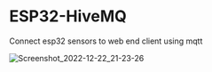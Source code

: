 # ESP32-HiveMQ
Connect esp32 sensors to web end client using mqtt

![Screenshot_2022-12-22_21-23-26](https://user-images.githubusercontent.com/79280969/209219919-dcc0b8c8-c9a2-4d0a-88fd-b91f06785e19.png)
